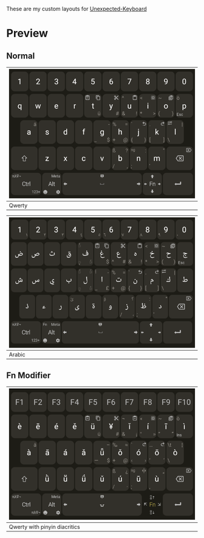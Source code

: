 These are my custom layouts for [Unexpected-Keyboard](https://github.com/Julow/Unexpected-Keyboard)
# Preview
## Normal
|![qwerty layout preview](./images/qwerty.png)|
| ----- |
| Qwerty |

|![arabic layout preview](./images/arabic.png)|
| ----- |
| Arabic |

## Fn Modifier
| ![qwerty pinyin](./images/qwerty_fn.png) |
| ----- |
| Qwerty with pinyin diacritics |


